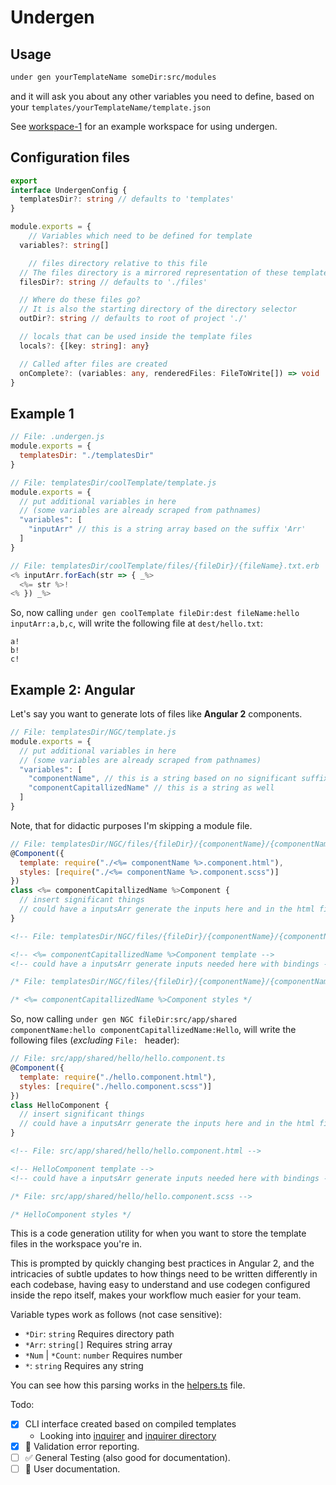 Undergen
============

## Usage

```sh
under gen yourTemplateName someDir:src/modules
```

and it will ask you about any other variables you need to define, based on your `templates/yourTemplateName/template.json`

See [workspace-1](test/cases/workspace-1) for an example workspace for using undergen.

## Configuration files

```ts
export
interface UndergenConfig {
  templatesDir?: string // defaults to 'templates'
}

module.exports = {
	// Variables which need to be defined for template
  variables?: string[]

	// files directory relative to this file
  // The files directory is a mirrored representation of these templates
  filesDir?: string // defaults to './files'

  // Where do these files go?
  // It is also the starting directory of the directory selector
  outDir?: string // defaults to root of project './'

  // locals that can be used inside the template files
  locals?: {[key: string]: any}

  // Called after files are created
  onComplete?: (variables: any, renderedFiles: FileToWrite[]) => void
}
```

## Example 1

```js
// File: .undergen.js
module.exports = {
  templatesDir: "./templatesDir"
}
```

```js
// File: templatesDir/coolTemplate/template.js
module.exports = {
  // put additional variables in here
  // (some variables are already scraped from pathnames)
  "variables": [
    "inputArr" // this is a string array based on the suffix 'Arr'
  ]
}
```

```js
// File: templatesDir/coolTemplate/files/{fileDir}/{fileName}.txt.erb
<% inputArr.forEach(str => { _%>
  <%= str %>!
<% }) _%>
```

So, now calling `under gen coolTemplate fileDir:dest fileName:hello inputArr:a,b,c`,
will write the following file at `dest/hello.txt`:

```
a!
b!
c!

```

## Example 2: Angular

Let's say you want to generate lots of files like **Angular 2** components.

```js
// File: templatesDir/NGC/template.js
module.exports = {
  // put additional variables in here
  // (some variables are already scraped from pathnames)
  "variables": [
    "componentName", // this is a string based on no significant suffix
    "componentCapitallizedName" // this is a string as well
  ]
}
```

Note, that for didactic purposes I'm skipping a module file.

```js
// File: templatesDir/NGC/files/{fileDir}/{componentName}/{componentName}.component.ts.erb
@Component({
  template: require("./<%= componentName %>.component.html"),
  styles: [require("./<%= componentName %>.component.scss")]
})
class <%= componentCapitallizedName %>Component {
  // insert significant things
  // could have a inputsArr generate the inputs here and in the html file
}
```
```html
<!-- File: templatesDir/NGC/files/{fileDir}/{componentName}/{componentName}.component.html.erb -->

<!-- <%= componentCapitallizedName %>Component template -->
<!-- could have a inputsArr generate inputs needed here with bindings -->
```
```css
/* File: templatesDir/NGC/files/{fileDir}/{componentName}/{componentName}.component.scss.erb -->

/* <%= componentCapitallizedName %>Component styles */
```

So, now calling `under gen NGC fileDir:src/app/shared componentName:hello componentCapitallizedName:Hello`,
will write the following files (_excluding_ `File: ` header):

```js
// File: src/app/shared/hello/hello.component.ts
@Component({
  template: require("./hello.component.html"),
  styles: [require("./hello.component.scss")]
})
class HelloComponent {
  // insert significant things
  // could have a inputsArr generate the inputs here and in the html file
}
```
```html
<!-- File: src/app/shared/hello/hello.component.html -->

<!-- HelloComponent template -->
<!-- could have a inputsArr generate inputs needed here with bindings -->
```
```css
/* File: src/app/shared/hello/hello.component.scss -->

/* HelloComponent styles */
```


This is a code generation utility for when you want to store the 
template files in the workspace you're in.

This is prompted by quickly changing best practices in Angular 2,
and the intricacies of subtle updates to how things need to be written
differently in each codebase, having easy to understand and use codegen
configured inside the repo itself, makes your workflow much easier
for your team.

Variable types work as follows (not case sensitive):

 * `*Dir`: `string` Requires directory path
 * `*Arr`: `string[]` Requires string array
 * `*Num` | `*Count`: `number` Requires number
 * `*`: `string` Requires any string

You can see how this parsing works in the [helpers.ts](./src/helpers.ts) file.

Todo:
 - [x] CLI interface created based on compiled templates
    - Looking into [inquirer](https://github.com/SBoudrias/Inquirer.js) and [inquirer directory](https://github.com/nicksrandall/inquirer-directory)
 - [x] :art: Validation error reporting.
 - [ ] :white_check_mark: General Testing (also good for documentation).
 - [ ] :memo: User documentation.
